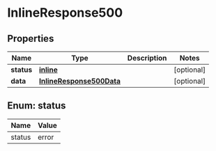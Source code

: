 
# InlineResponse500

## Properties
Name | Type | Description | Notes
------------ | ------------- | ------------- | -------------
**status** | [**inline**](#StatusEnum) |  |  [optional]
**data** | [**InlineResponse500Data**](InlineResponse500Data.md) |  |  [optional]


<a name="StatusEnum"></a>
## Enum: status
Name | Value
---- | -----
status | error



